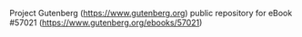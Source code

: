 Project Gutenberg (https://www.gutenberg.org) public repository for
eBook #57021 (https://www.gutenberg.org/ebooks/57021)
